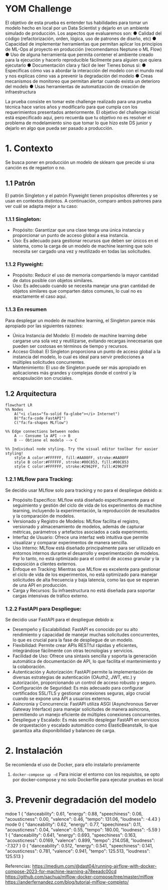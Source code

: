 # YOM Challenge

El objetivo de esta prueba es entender tus habilidades para tomar un modelo hecho en local
por un Data Scientist y dejarlo en un ambiente simulado de producción.
Los aspectos que evaluaremos son:
● Calidad del código (refactorización, orden, lógica, uso de patrones de diseño, etc)
● Capacidad de implementar herramientas que permitan aplicar los principios de ML-Ops
al proyecto en producción (recomendamos Neptune o ML Flow)
● Uso de alguna herramienta que permita contener el ambiente creado para la ejecución y
hacerlo reproducible fácilmente para alguien que quiera ejecutarlo
● Documentación clara y fácil de leer
Tienes bonus si:
● Específicas cómo vas a abordar la interacción del modelo con el mundo real y nos
explicas cómo vas a prevenir la degradación del modelo
● Creas mecanismos de monitoreo que permitan alertar cuando exista un deterioro del
modelo
● Usas herramientas de automatización de creación de infraestructura

La prueba consiste en tomar este challenge realizado para una prueba técnica hace varios
años y modificarlo para que cumpla con los requerimientos presentados anteriormente.
El objetivo del challenge inicial está especificado aquí, pero recuerda que tu objetivo no es
resolver el problema de modelamiento sino que tomar lo que hizo este DS junior y dejarlo en
algo que pueda ser pasado a producción.

# 1. Contexto

Se busca poner en producción un modelo de sklearn que precide si una canción es de regaeton o no.

## 1.1 Patrón

El patrón Singleton y el patrón Flyweight tienen propósitos diferentes y se usan en contextos distintos. A continuación, comparo ambos patrones para ver cuál se adapta mejor a tu caso:

### 1.1.1 Singleton:

- Propósito: Garantizar que una clase tenga una única instancia y proporcionar un punto de acceso global a esa instancia.
- Uso: Es adecuado para gestionar recursos que deben ser únicos en el sistema, como la carga de un modelo de machine learning que solo necesita ser cargado una vez y reutilizado en todas las solicitudes.

### 1.1.2 Flyweight:

- Propósito: Reducir el uso de memoria compartiendo la mayor cantidad de datos posible con objetos similares.
- Uso: Es adecuado cuando se necesita manejar una gran cantidad de objetos similares que comparten datos comunes, lo cual no es exactamente el caso aquí.

### 1.1.3 En resumen
Para desplegar un modelo de machine learning, el Singleton parece más apropiado por las siguientes razones:

- Única Instancia del Modelo: El modelo de machine learning debe cargarse una sola vez y reutilizarse, evitando recargas innecesarias que pueden ser costosas en términos de tiempo y recursos.
- Acceso Global: El Singleton proporciona un punto de acceso global a la instancia del modelo, lo cual es ideal para servir predicciones a múltiples solicitudes concurrentes.
- Mantenimiento: El uso de Singleton puede ser más apropiado en aplicaciones más grandes y complejas donde el control y la encapsulación son cruciales. 

## 1.2 Arquitectura

```mermaid
flowchart LR
%% Nodes
    A("<i class="fa-solid fa-globe"></i> Internet")
    B("fa:fa-code FastAPI")
    C("fa:fa-shapes MLflow")

%% Edge connections between nodes
    A -- Consume la API --> B
    B -- Obtiene el modelo --> C

%% Individual node styling. Try the visual editor toolbar for easier styling!
    style A color:#FFFFFF, fill:#AA00FF, stroke:#AA00FF
    style B color:#FFFFFF, stroke:#00C853, fill:#00C853
    style C color:#FFFFFF, stroke:#2962FF, fill:#2962FF
```

### 1.2.1 MLflow para Tracking:
Se decidio usar MLflow solo para tracking y no para el despliegue debido a:

- Propósito Específico: MLflow está diseñado específicamente para el seguimiento y gestión del ciclo de vida de los experimentos de machine learning, incluyendo la experimentación, la reproducción de resultados y la comparación de modelos.
- Versionado y Registro de Modelos: MLflow facilita el registro, versionado y almacenamiento de modelos, además de capturar métricas, parámetros y artefactos asociados a cada experimento.
- Interfaz de Usuario: Ofrece una interfaz web intuitiva que permite visualizar y comparar experimentos de manera sencilla.    
- Uso Interno: MLflow está diseñado principalmente para ser utilizado en entornos internos durante el desarrollo y experimentación de modelos. Por lo tanto, no está optimizado para el control de acceso granular y la exposición a clientes externos.
- Enfoque en Tracking: Mientras que MLflow es excelente para gestionar el ciclo de vida de los experimentos, no está optimizado para manejar solicitudes de alta frecuencia y baja latencia, como las que se esperan de una API en producción.
- Carga y Recursos: Su infraestructura no está diseñada para soportar cargas intensivas de tráfico externo.

### 1.2.2 FastAPI para Despliegue:

Se decidio usar FastAPI para el despliegue debido a:

- Desempeño y Escalabilidad: FastAPI es conocido por su alto rendimiento y capacidad de manejar muchas solicitudes concurrentes, lo que es crucial para la fase de despliegue de un modelo.
- Flexibilidad: Permite crear APIs RESTful rápidas y eficientes, integrándose fácilmente con otras tecnologías y servicios.
- Facilidad de Uso: Ofrece una sintaxis sencilla y soporta la generación automática de documentación de API, lo 
que facilita el mantenimiento y la colaboración.    
- Autenticación y Autorización: FastAPI permite la implementación de diversas estrategias de autenticación (OAuth2, JWT, etc.) y autorización, proporcionando un control de acceso robusto y seguro.
- Configuración de Seguridad: Es más adecuado para configurar certificados SSL/TLS y gestionar conexiones seguras, algo crucial cuando se expone una API a usuarios externos.
- Asincronía y Concurrencia: FastAPI utiliza ASGI (Asynchronous Server Gateway Interface) para manejar solicitudes de manera asíncrona, permitiendo un manejo eficiente de múltiples conexiones concurrentes.
- Despliegue y Escalado: Es más sencillo desplegar FastAPI en servicios de orquestación y escalado automático como ElasticBeanstalk, lo que garantiza alta disponibilidad y balanceo de carga.

# 2. Instalación

Se recomienda el uso de Docker, para ello instalarlo previamente

1. ```docker-compose up -d``` Para iniciar el entorno con los requisitos, se opto por docker-compose y no solo Dockerfile para ejecutar pruebas en local

# 3. Prevenir degradación del modelo

mdoe 1
{
  "danceability": 0.61,
  "energy": 0.88,
  "speechiness": 0.06,
  "acousticness": 0.00,
  "valence": 0.46,
  "tempo": 131.06,
  "loudness": -4.43
}
mode 0
{
  "danceability": 0.62,
  "energy": 0.77,
  "speechiness": 0.11,
  "acousticness": 0.04,
  "valence": 0.55,
  "tempo": 180.00,
  "loudness": -5.59
}
1
{
  "danceability": 0.641,
  "energy": 0.693,
  "speechiness": 0.163,
  "acousticness": 0.0169,
  "valence": 0.899,
  "tempo": 214.058,
  "loudness": -7.327
}
0
{
  "danceability": 0.512,
  "energy": 0.541,
  "speechiness": 0.141,
  "acousticness": 0.781,
  "valence": 0.941,
  "tempo": 125.513,
  "loudness": 125.513
}


Referencias:
https://medium.com/@dast04/running-airflow-with-docker-compose-2023-for-machine-learning-a78eeadc00cd
https://github.com/sachua/mlflow-docker-compose/tree/master/mlflow
https://anderfernandez.com/blog/tutorial-mlflow-completo/